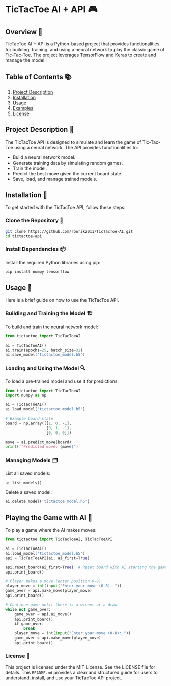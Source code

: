 # TicTacToe AI + API 🎮

## Overview 📝
TicTacToe AI + API is a Python-based project that provides functionalities for building, training, and using a neural network to play the classic game of Tic-Tac-Toe. The project leverages TensorFlow and Keras to create and manage the model.

## Table of Contents 📚
1. [Project Description](#project-description)
2. [Installation](#installation)
3. [Usage](#usage)
4. [Examples](#examples)
5. [License](#license)

## Project Description 🧩
The TicTacToe API is designed to simulate and learn the game of Tic-Tac-Toe using a neural network. The API provides functionalities to:
- Build a neural network model.
- Generate training data by simulating random games.
- Train the model.
- Predict the best move given the current board state.
- Save, load, and manage trained models.

## Installation 🔧
To get started with the TicTacToe API, follow these steps:

### Clone the Repository 📂
```sh
git clone https://github.com/roorik2011/TicTacToe-AI.git
cd tictactoe-api
```

### Install Dependencies 📦
Install the required Python libraries using pip:
```bash
pip install numpy tensorflow
```

## Usage 🚀
Here is a brief guide on how to use the TicTacToe API.

### Building and Training the Model 🏗️
To build and train the neural network model:
```python
from tictactoe import TicTacToeAI

ai = TicTacToeAI()
ai.train(epochs=25, batch_size=32)
ai.save_model('tictactoe_model.h5')
```

### Loading and Using the Model 🔍
To load a pre-trained model and use it for predictions:
```python
from tictactoe import TicTacToeAI
import numpy as np

ai = TicTacToeAI()
ai.load_model('tictactoe_model.h5')

# Example board state
board = np.array([[1, 0, -1],
                  [0, 1, -1],
                  [0, 0, 0]])

move = ai.predict_move(board)
print(f"Predicted move: {move}")
```

### Managing Models 🗂️
List all saved models:
```python
ai.list_models()
```
Delete a saved model:
```python
ai.delete_model('tictactoe_model.h5')
```

## Playing the Game with AI 🤖
To play a game where the AI makes moves:
```python
from tictactoe import TicTacToeAI, TicTacToeAPI

ai = TicTacToeAI()
ai.load_model('tictactoe_model.h5')
api = TicTacToeAPI(ai, ai_first=True)

api.reset_board(ai_first=True)  # Reset board with AI starting the game
api.print_board()

# Player makes a move (enter position 0-8)
player_move = int(input("Enter your move (0-8): "))
game_over = api.make_move(player_move)
api.print_board()

# Continue game until there is a winner or a draw
while not game_over:
    game_over = api.ai_move()
    api.print_board()
    if game_over:
        break
    player_move = int(input("Enter your move (0-8): "))
    game_over = api.make_move(player_move)
    api.print_board()
```

### License 📜
This project is licensed under the MIT License. See the LICENSE file for details.
This `README.md` provides a clear and structured guide for users to understand, install, and use your TicTacToe API project.